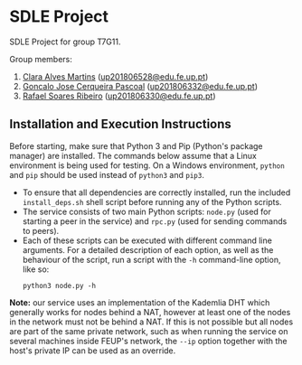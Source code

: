 # SDLE Project

SDLE Project for group T7G11.

Group members:

1. [Clara Alves Martins](https://github.com/LeKinaSa) (up201806528@edu.fe.up.pt)
2. [Goncalo Jose Cerqueira Pascoal](https://github.com/VenomPaco) (up201806332@edu.fe.up.pt)
3. [Rafael Soares Ribeiro](https://github.com/up201806330) (up201806330@edu.fe.up.pt)

## Installation and Execution Instructions

Before starting, make sure that Python 3 and Pip (Python's package manager) are 
installed. The commands below assume that a Linux environment is being used for
testing. On a Windows environment, `python` and `pip` should be used instead of
`python3` and `pip3`.

- To ensure that all dependencies are correctly installed, run the included
    `install_deps.sh` shell script before running any of the Python scripts.
- The service consists of two main Python scripts: `node.py` (used for starting a
    peer in the service) and `rpc.py` (used for sending commands to peers).
- Each of these scripts can be executed with different command line arguments. For
    a detailed description of each option, as well as the behaviour of the script,
    run a script with the `-h` command-line option, like so:
    ```
    python3 node.py -h
    ```

**Note:** our service uses an implementation of the Kademlia DHT which generally
works for nodes behind a NAT, however at least one of the nodes in the network 
must not be behind a NAT. If this is not possible but all nodes are part of the 
same private network, such as when running the service on several machines 
inside FEUP's network, the `--ip` option together with the host's private IP
can be used as an override.